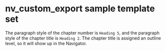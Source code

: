 # nv_custom_export sample template set

The paragraph style of the chapter number is `Heading 5`, and the
paragraph style of the chapter title is `Heading 2`.
The chapter title is assigned an outline level, so it will
show up in the Navigator.